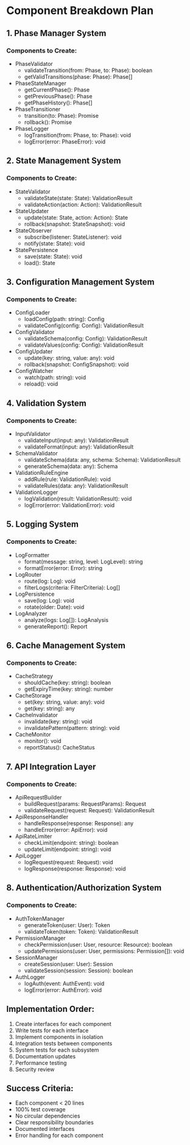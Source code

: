 # Component Breakdown Plan

## 1. Phase Manager System
### Components to Create:
- PhaseValidator
  - validateTransition(from: Phase, to: Phase): boolean
  - getValidTransitions(phase: Phase): Phase[]
- PhaseStateManager
  - getCurrentPhase(): Phase
  - getPreviousPhase(): Phase
  - getPhaseHistory(): Phase[]
- PhaseTransitioner
  - transition(to: Phase): Promise<void>
  - rollback(): Promise<void>
- PhaseLogger
  - logTransition(from: Phase, to: Phase): void
  - logError(error: PhaseError): void

## 2. State Management System
### Components to Create:
- StateValidator
  - validateState(state: State): ValidationResult
  - validateAction(action: Action): ValidationResult
- StateUpdater
  - update(state: State, action: Action): State
  - rollback(snapshot: StateSnapshot): void
- StateObserver
  - subscribe(listener: StateListener): void
  - notify(state: State): void
- StatePersistence
  - save(state: State): void
  - load(): State

## 3. Configuration Management System
### Components to Create:
- ConfigLoader
  - loadConfig(path: string): Config
  - validateConfig(config: Config): ValidationResult
- ConfigValidator
  - validateSchema(config: Config): ValidationResult
  - validateValues(config: Config): ValidationResult
- ConfigUpdater
  - update(key: string, value: any): void
  - rollback(snapshot: ConfigSnapshot): void
- ConfigWatcher
  - watch(path: string): void
  - reload(): void

## 4. Validation System
### Components to Create:
- InputValidator
  - validateInput(input: any): ValidationResult
  - validateFormat(input: any): ValidationResult
- SchemaValidator
  - validateSchema(data: any, schema: Schema): ValidationResult
  - generateSchema(data: any): Schema
- ValidationRuleEngine
  - addRule(rule: ValidationRule): void
  - validateRules(data: any): ValidationResult
- ValidationLogger
  - logValidation(result: ValidationResult): void
  - logError(error: ValidationError): void

## 5. Logging System
### Components to Create:
- LogFormatter
  - format(message: string, level: LogLevel): string
  - formatError(error: Error): string
- LogRouter
  - route(log: Log): void
  - filterLogs(criteria: FilterCriteria): Log[]
- LogPersistence
  - save(log: Log): void
  - rotate(older: Date): void
- LogAnalyzer
  - analyze(logs: Log[]): LogAnalysis
  - generateReport(): Report

## 6. Cache Management System
### Components to Create:
- CacheStrategy
  - shouldCache(key: string): boolean
  - getExpiryTime(key: string): number
- CacheStorage
  - set(key: string, value: any): void
  - get(key: string): any
- CacheInvalidator
  - invalidate(key: string): void
  - invalidatePattern(pattern: string): void
- CacheMonitor
  - monitor(): void
  - reportStatus(): CacheStatus

## 7. API Integration Layer
### Components to Create:
- ApiRequestBuilder
  - buildRequest(params: RequestParams): Request
  - validateRequest(request: Request): ValidationResult
- ApiResponseHandler
  - handleResponse(response: Response): any
  - handleError(error: ApiError): void
- ApiRateLimiter
  - checkLimit(endpoint: string): boolean
  - updateLimit(endpoint: string): void
- ApiLogger
  - logRequest(request: Request): void
  - logResponse(response: Response): void

## 8. Authentication/Authorization System
### Components to Create:
- AuthTokenManager
  - generateToken(user: User): Token
  - validateToken(token: Token): ValidationResult
- PermissionManager
  - checkPermission(user: User, resource: Resource): boolean
  - updatePermissions(user: User, permissions: Permission[]): void
- SessionManager
  - createSession(user: User): Session
  - validateSession(session: Session): boolean
- AuthLogger
  - logAuth(event: AuthEvent): void
  - logError(error: AuthError): void

## Implementation Order:
1. Create interfaces for each component
2. Write tests for each interface
3. Implement components in isolation
4. Integration tests between components
5. System tests for each subsystem
6. Documentation updates
7. Performance testing
8. Security review

## Success Criteria:
- Each component < 20 lines
- 100% test coverage
- No circular dependencies
- Clear responsibility boundaries
- Documented interfaces
- Error handling for each component